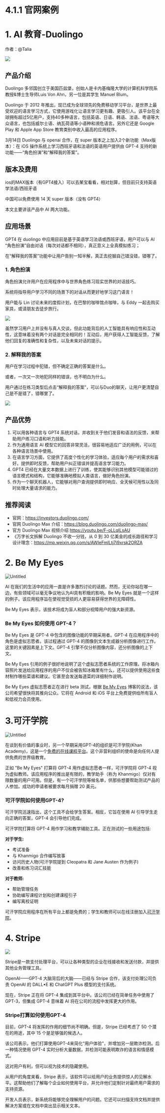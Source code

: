 # 4.1.1 官网案例

# 1. AI 教育-Duolingo

作者：@Talia

![](../../assets/4.1官方应用/4.1.1官网应用/1.png)

## 产品介绍
Duolingo 多邻国创立于美国匹兹堡，创始人是卡内基梅隆大学的计算机科学院系教授&博士生导师Luis Von Ahn，另一位是其学生 Manuel Blum。

Duolingo 于 2012 年推出，现已成为全球领先的免费移动学习平台，是世界上最受欢迎的语言学习方式，它使用游戏化让语言学习更有趣、更吸引人。该平台在全球拥有超过5亿用户，支持40多种语言，包括英语、日语、韩语、法语、粤语等大众语言，也包括威尔士语、纳瓦荷语等小语种和濒危语言。另外它还是 Google Play 和 Apple App Store 教育类别中收入最高的应用程序。


3月14日 Duolingo 与 openai 合作，在 super 版本之上加入2个新功能（Max版本）：在 iOS 操作系统上学习西班牙语和法语的英语用户提供由 GPT-4 支持的新功能——“角色扮演”和“解释我的答案”。


## 版本及费用
ios的MAX版本（有GPT4接入）可以去某宝看看，相对划算，但目前只支持英语学法语/西班牙语

中国可以免费使用 14 天 super 版本（没有 GPT4）

本文主要讲该产品中 AI 两大功能。

## 应用场景

GPT4 在 duolingo 中应用目前是基于英语学习法语或西班牙语，用户可以与 AI “角色扮演”自由对话（每次对话都不相同），真正意义上全真模拟练习；

在“解释我的答案”功能中让用户告别一知半解，真正去挖掘自己错没错，错哪了。

### 1. 角色扮演
角色扮演允许用户在应用程序中与世界角色练习现实世界的对话技巧。

系统将指导用户学习不同的场景下的对话从而更好地学习这门语言！

用户能与 Lin 讨论未来的度假计划，在巴黎的咖啡馆点咖啡，与 Eddy 一起去购买家具，或请朋友去徒步旅行。

![](../../assets/4.1官方应用/4.1.1官网应用/角色扮演.gif)

虽然学习用户上并没有与真人交谈，但此功能背后的人工智能具有响应性和互动性，这意味着没有两个对话是完全相同的！互动后，用户获得人工智能反馈，了解他们回复的准确性和复杂性，以及未来对话的提示。

### 2. 解释我的答案
用户在学习过程中犯错，但不确定正确的答案是什么。

或者，一次又一次地犯同样的错误，也不明白为什么。

用户通过在练习类型后点击“解释我的答案”，可以与Duo的聊天，让用户更清楚自己是不是错了，错哪里了。

![](../../assets/4.1官方应用/4.1.1官网应用/解释我的答案.gif)

## 产品优势
1. 可以用各种语言与 GPT4 系统对话，并收到关于他们发音和语法的反馈，来帮助用户练习口语和听力技能。
2. 作为通用语言 AI 模型它的回答非常灵活，很容易地适应广泛的用例，可以在各种语言场景中使用。
3. 在语言学习方面，它提供了高度个性化的学习体验，适应每个用户的需求和喜好。提供即时反馈，帮助用户纠正错误并提高语言学习能力。
4. GPT4 已经在大量文本数据上进行了训练，使其能够识别其他模型可能错过的语言模式和结构，它能够准确地模拟人类语言，做好角色扮演。
5. 作为一个聊天机器人，它能够对用户查询提供即时响应、全天候可用性以及同时处理大量请求的能力。

## 推荐阅读
- 官网：https://investors.duolingo.com/
- 官网 Duolingo Max 介绍：https://blog.duolingo.com/duolingo-max/
- 官方 Duolingo Max 视频介绍 https://youtu.be/F-oLLqILsAU
- 《万字长文拆解 Duolingo 不收一分钱，从 0 到 30 亿美金的成长路径和学习设计理念：https://mp.weixin.qq.com/s/AWleFmILtj7i9xrsk2ORZA

# 2. Be My Eyes

![Untitled](../../assets/4.1官方应用/4.1.1官网应用/bemyeyes.jpeg)

AI 在我们的生活中的应用一直是许多激烈讨论的话题。然而，无论你站在哪一边，有些领域可以毫无争议地认为AI具有积极的影响。Be My Eyes 就是一个这样的例子。该应用程序旨在使视觉受损的人更容易获得世界的无障碍性。

Be My Eyes 表示，该技术将成为盲人和部分视障用户的强大新资源。

### Be My Eyes 如何使用 GPT-4？

Be My Eyes 是 GPT-4 中包含的图像功能的早期采用者。GPT-4 在应用程序中的角色是虚拟志愿者。该过程通过 GPT-4 的图像到文本生成器分析图像进行工作。这里的关键因素是上下文。GPT-4 引擎不仅分析图像内容，还分析图像的上下文。

Be My Eyes 引用的例子很好地说明了这个虚拟志愿者系统的工作原理。将冰箱内容照片发送给应用程序的用户不仅会被告知冰箱里有什么，还可以提供使用这些食材制作哪些菜谱和建议。它甚至会发送每道菜的详细制作说明。

Be My Eyes 虚拟志愿者正在进行 beta 测试，根据 [Be My Eyes](https://www.bemyeyes.com/blog/introducing-be-my-eyes-virtual-volunteer) 博客的说法，该公司希望很快将其推向公众。它将在 Android 和 iOS 平台上免费提供给所有盲人和低视力会员使用。

# 3.可汗学院

![Untitled](../../assets/4.1官方应用/4.1.1官网应用/khanacademy.jpeg)

在谈到有价值的事业时，另一个早期采用GPT-4的组织是可汗学院(Khan Academy)，这是一个[免费的在线课程平台](https://www.khanacademy.org/signup)。这个非营利组织的使命是向任何人提供免费的世界级教育。

正如 "Be My Eyes" 打算将 GPT-4 用作虚拟志愿者一样，可汗学院将 GPT-4 视为虚拟教师。该应用程序的推出是有限的，教学助手（称为 Khanmigo）仅对有限数量的用户可用。但是，有一个可汗学院等候名单，供那些想要帮助测试产品的人参加。成功的申请者被要求每月捐赠 20 美元。

### 可汗学院如何使用GPT-4?

可汗学院迅速指出，这个工具不会给学生答案。相反，它旨在使用 AI 引导学生走向正确的答案，GPT-4 会引导他们完成。

可汗学院打算将 GPT-4 用作学习和教学辅助工具。正在测试的一些用途包括:

**对于学生:**

- 考试准备
- 与 Khanmigo 合作编写故事
- 访问历史人物(可汗学院提到 Cleopatra 和 Jane Austen 作为例子)
- 改善和练习词汇技能

**对于教师:**

- 帮助管理任务
- 协助编写课程计划和创建课程引子
- 编写离校证明

可汗学院应用程序在所有平台上都是免费的；学生和教师可以在线注册加入[可汗学院](https://www.khanacademy.org/signup)。

# 4. Stripe

![](../../assets/4.1官方应用/4.1.1官网应用/stripe.jpeg)

Stripe是一款支付处理平台，可以让各种类型的企业在线接收和发送付款，并提供其他业务管理工具。

OpenAI——GPT-4 大脑背后的大脑——已经与 Stripe 合作，该支付处理公司负责 OpenAI 的 DALL▪E 和 ChatGPT Plus 模型的支付系统。

现在，Stripe 正在将 GPT-4 集成到其平台中。该公司已经在简单任务中使用了 GPT-3，但集成 GPT-4 意味着 AI 将在公司的流程中发挥更大的作用。

### Stripe打算如何使用GPT-4

目前，GPT-4 将发挥的作用的细节尚不明确。但是，Stripe 已经考虑了 50 个潜在的用途，其中 15 个是足够强的候选人。

该公司表示，他们打算使用GPT-4来简化“用户体验”，并增加另一层欺诈检测。后一种情况使用 GPT-4 实时分析大量数据，并检测可能表明欺诈的语言和情感模式。

这对用户有利，但可以视为技术的隐藏使用。

从用户的角度来看，Stripe 表示，该软件可以给用户的业务提供惊人的见解水平。这帮助他们了解每个企业如何使用平台，并允许他们定制针对最终用户需求的支持资源。

开发人员表示，新系统将能够完全理解用户的问题。它还可以扫描支持文档并提供解决方案或在文档中突出显示相关文本。

